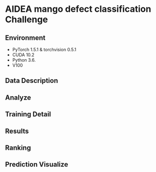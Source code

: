 # AIDEA mango defect classification Challenge

##  Environment
- PyTorch 1.5.1  & torchvision 0.5.1 <br>
- CUDA 10.2 <br>
- Python 3.6. <br>
- V100 <br>

## Data Description

##  Analyze

## Training Detail

## Results

## Ranking

## Prediction Visualize

